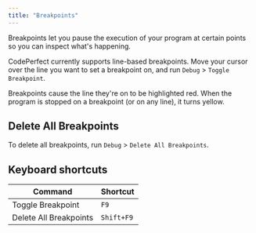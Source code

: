 ```yaml
---
title: "Breakpoints"
---
```


Breakpoints let you pause the execution of your program at certain points so you
can inspect what's happening.

CodePerfect currently supports line-based breakpoints. Move your cursor over the
line you want to set a breakpoint on, and run `Debug` &gt; `Toggle Breakpoint`.

Breakpoints cause the line they're on to be highlighted red. When the program is
stopped on a breakpoint (or on any line), it turns yellow.

## Delete All Breakpoints

To delete all breakpoints, run `Debug` &gt; `Delete All Breakpoints`.

## Keyboard shortcuts

| Command                | Shortcut   |
| ---------------------- | ---------- |
| Toggle Breakpoint      | `F9`       |
| Delete All Breakpoints | `Shift+F9` |
